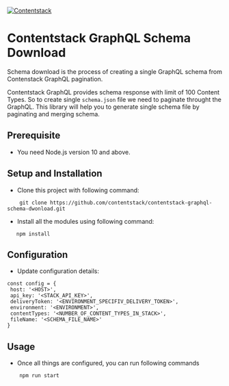 [![Contentstack](https://www.contentstack.com/docs/static/images/contentstack.png)](https://www.contentstack.com/)

# Contentstack GraphQL Schema Download
Schema download is the process of creating a single GraphQL schema from Contenstack GraphQL pagination.

Contentstack GraphQL provides schema response with limit of 100 Content Types. So to create single ```schema.json``` file we need to paginate throught the GraphQL. This library will help you to generate single schema file by paginating and merging schema.

## Prerequisite
 - You need Node.js version 10 and above.

## Setup and Installation
 
 - Clone this project with following command:
```
    git clone https://github.com/contentstack/contentstack-graphql-schema-dwonload.git
```
 - Install all the modules using following command:
 ```
    npm install
 ```

## Configuration
 - Update configuration details:
 ```
const config = {
  host: '<HOST>',
  api_key: '<STACK_API_KEY>',
  deliveryToken: '<ENVIRONMENT_SPECIFIV_DELIVERY_TOKEN>',
  environment: '<ENVIRONMENT>',
  contentTypes: '<NUMBER_OF_CONTENT_TYPES_IN_STACK>',
  fileName: '<SCHEMA_FILE_NAME>'
}
 ```
## Usage
 - Once all things are configured, you can run following commands
```
    npm run start
```
